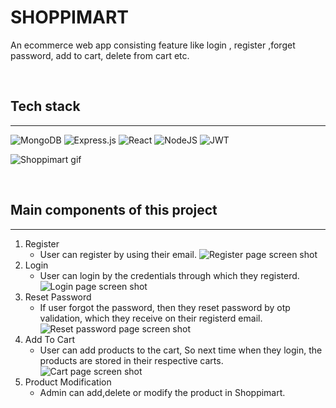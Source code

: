 # SHOPPIMART
An ecommerce web app consisting feature like login , register ,forget password, add to cart, delete from cart etc.

<br>

## Tech stack
***
![MongoDB](https://img.shields.io/badge/MongoDB-%234ea94b.svg?style=for-the-badge&logo=mongodb&logoColor=white)
![Express.js](https://img.shields.io/badge/express.js-%23404d59.svg?style=for-the-badge&logo=express&logoColor=%2361DAFB)
![React](https://img.shields.io/badge/react-%2320232a.svg?style=for-the-badge&logo=react&logoColor=%2361DAFB)
![NodeJS](https://img.shields.io/badge/node.js-6DA55F?style=for-the-badge&logo=node.js&logoColor=white)
![JWT](https://img.shields.io/badge/JWT-black?style=for-the-badge&logo=JSON%20web%20tokens)


![Shoppimart gif](https://media.giphy.com/media/4Eff077qhNVIge9yDY/giphy.gif)

<br>

## Main components of this project 
--- 
 1. Register
    * User can register by using their email.
    ![Register page screen shot](https://i.ibb.co/jvVfLd2/REgister.png)
 2. Login
    * User can login by the credentials through which they registerd.
     ![Login page screen shot](https://i.ibb.co/G7gBJ0M/Login.png)
 3. Reset Password
    * If user forgot the password, then they reset password by otp validation, which they receive on their registerd email.
     ![Reset password page screen shot](https://i.ibb.co/4pXcDnW/imgonline-com-ua-twotoone-Cm-GKNPh-DYcocv.jpg)
 4. Add To Cart
    * User can add products to the cart, So next time when they login, the products are stored in their respective carts. 
     ![Cart page screen shot](https://i.ibb.co/hHx2KGM/CArt.png) 
 5. Product Modification
    * Admin can add,delete or modify the product in Shoppimart.             
 

 